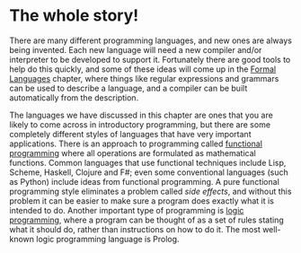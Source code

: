 # The whole story!

There are many different programming languages, and new ones are always being invented.
Each new language will need a new compiler and/or interpreter to be developed to support it.
Fortunately there are good tools to help do this quickly, and some of these ideas will come up in the [Formal Languages]('chapters:chapter' 'formal-languages') chapter, where things like regular expressions and grammars can be used to describe a language, and a compiler can be built automatically from the description.

The languages we have discussed in this chapter are ones that you are likely to come across in introductory programming, but there are some completely different styles of languages that have very important applications.
There is an approach to programming called [functional programming](https://en.wikipedia.org/wiki/Functional_programming) where all operations are formulated as mathematical functions.
Common languages that use functional techniques include Lisp, Scheme, Haskell, Clojure and F#; even some conventional languages (such as Python) include ideas from functional programming.
A pure functional programming style eliminates a problem called *side effects*, and without this problem it can be easier to make sure a program does exactly what it is intended to do.
Another important type of programming is [logic programming](https://en.wikipedia.org/wiki/Logic_programming), where a program can be thought of as a set of rules stating what it should do, rather than instructions on how to do it.
The most well-known logic programming language is Prolog.
